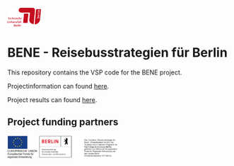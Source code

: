 <a rel="TU Berlin" href="https://www.vsp.tu-berlin.de"><img src="logo/TU_Logo.png" width="15%" height="15%"/></a>
# BENE - Reisebusstrategien für Berlin

This repository contains the VSP code for the BENE project.

Projectinformation can found [here](https://www.tu.berlin/strassenplanung/forschung/projekte/aktuelle-projekte/reisebusverkehr-in-grossstaedten).

Project results can found [here](https://vsp.berlin/simwrapper/public/de/berlin/projects/bene/visualization).

## Project funding partners

<a rel="BENE" href="[https://www.rvr.ruhr](https://www.berlin.de/sen/uvk/umwelt/foerderprogramme/bene/)"><img src="logo/foundingPartners.png" width="50%" height="30%"/></a>
